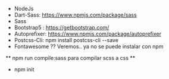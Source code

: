 - NodeJs
- Dart-Sass: https://www.npmjs.com/package/sass
- Sass
- Bootstrap5 : https://getbootstrap.com/
- Autoprefixer: https://www.npmjs.com/package/autoprefixer
- Postcss-Cli: npm install postcss-cli --save
- Fontawesome ?? Veremos.. ya no se puede instalar con npm

** npm run compile:sass para compilar scss a css **

- npm init

